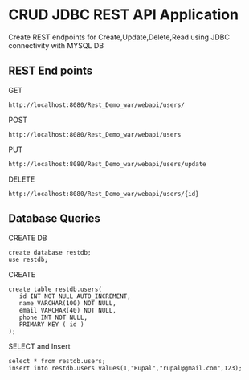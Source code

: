 # CRUD JDBC REST API Application

Create REST endpoints for Create,Update,Delete,Read using JDBC connectivity with MYSQL DB


## REST End points

GET

```
http://localhost:8080/Rest_Demo_war/webapi/users/
```

POST

```
http://localhost:8080/Rest_Demo_war/webapi/users
```

PUT

```
http://localhost:8080/Rest_Demo_war/webapi/users/update
```

DELETE

```
http://localhost:8080/Rest_Demo_war/webapi/users/{id}
```

## Database Queries
CREATE DB 
```
create database restdb;
use restdb;
```

CREATE
```
create table restdb.users(
   id INT NOT NULL AUTO_INCREMENT,
   name VARCHAR(100) NOT NULL,
   email VARCHAR(40) NOT NULL,
   phone INT NOT NULL,
   PRIMARY KEY ( id )
);
```

SELECT and Insert
```
select * from restdb.users;
insert into restdb.users values(1,"Rupal","rupal@gmail.com",123);
```
